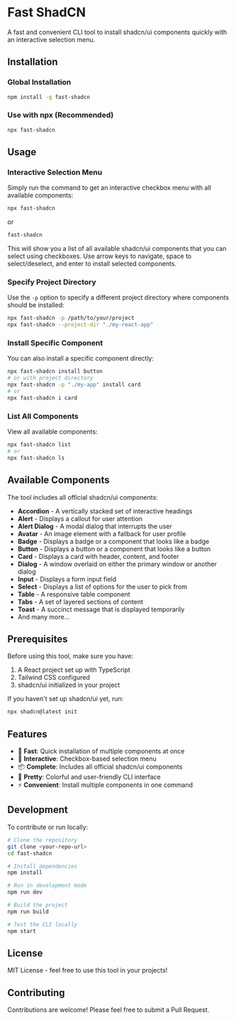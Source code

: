 # Fast ShadCN

A fast and convenient CLI tool to install shadcn/ui components quickly with an interactive selection menu.

## Installation

### Global Installation
```bash
npm install -g fast-shadcn
```

### Use with npx (Recommended)
```bash
npx fast-shadcn
```

## Usage

### Interactive Selection Menu
Simply run the command to get an interactive checkbox menu with all available components:

```bash
npx fast-shadcn
```

or

```bash
fast-shadcn
```

This will show you a list of all available shadcn/ui components that you can select using checkboxes. Use arrow keys to navigate, space to select/deselect, and enter to install selected components.

### Specify Project Directory
Use the `-p` option to specify a different project directory where components should be installed:

```bash
npx fast-shadcn -p /path/to/your/project
npx fast-shadcn --project-dir "./my-react-app"
```

### Install Specific Component
You can also install a specific component directly:

```bash
npx fast-shadcn install button
# or with project directory
npx fast-shadcn -p "./my-app" install card
# or
npx fast-shadcn i card
```

### List All Components
View all available components:

```bash
npx fast-shadcn list
# or
npx fast-shadcn ls
```

## Available Components

The tool includes all official shadcn/ui components:

- **Accordion** - A vertically stacked set of interactive headings
- **Alert** - Displays a callout for user attention
- **Alert Dialog** - A modal dialog that interrupts the user
- **Avatar** - An image element with a fallback for user profile
- **Badge** - Displays a badge or a component that looks like a badge
- **Button** - Displays a button or a component that looks like a button
- **Card** - Displays a card with header, content, and footer
- **Dialog** - A window overlaid on either the primary window or another dialog
- **Input** - Displays a form input field
- **Select** - Displays a list of options for the user to pick from
- **Table** - A responsive table component
- **Tabs** - A set of layered sections of content
- **Toast** - A succinct message that is displayed temporarily
- And many more...

## Prerequisites

Before using this tool, make sure you have:

1. A React project set up with TypeScript
2. Tailwind CSS configured
3. shadcn/ui initialized in your project

If you haven't set up shadcn/ui yet, run:

```bash
npx shadcn@latest init
```

## Features

- 🚀 **Fast**: Quick installation of multiple components at once
- 🎯 **Interactive**: Checkbox-based selection menu
- 📦 **Complete**: Includes all official shadcn/ui components
- 🎨 **Pretty**: Colorful and user-friendly CLI interface
- ⚡ **Convenient**: Install multiple components in one command

## Development

To contribute or run locally:

```bash
# Clone the repository
git clone <your-repo-url>
cd fast-shadcn

# Install dependencies
npm install

# Run in development mode
npm run dev

# Build the project
npm run build

# Test the CLI locally
npm start
```

## License

MIT License - feel free to use this tool in your projects!

## Contributing

Contributions are welcome! Please feel free to submit a Pull Request.
